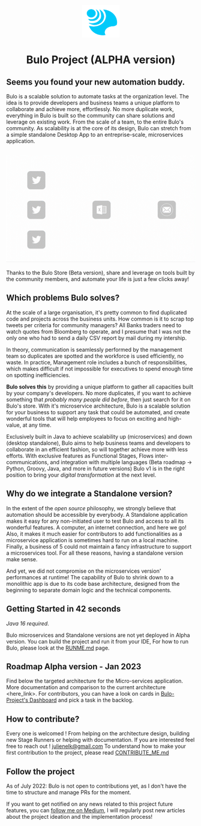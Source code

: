 <div align="center">
    <img src="assets/bulo-logo.png" width="100" />
    <h1 class="title" >Bulo Project (ALPHA version)</h1>  
</div>

## Seems you found your new automation buddy.

Bulo is a scalable solution to automate tasks at the organization level. The idea is to provide developers and business teams a unique platform to collaborate and achieve more, effortlessly. 
No more duplicate work, everything in Bulo is built so the community can share solutions and leverage on existing work. From the scale of a team, to the entire Bulo's community.
As scalability is at the core of its design, Bulo can stretch from a simple standalone Desktop App to an entreprise-scale, microservices application.
<br/>
<br/>
<div align="center">
<img src="assets/flow_example_adobe.gif" width="600"/>
</div>  
<br/>
Thanks to the Bulo Store (Beta version), share and leverage on tools built by the community members, and automate your life is just a few clicks away!

## Which problems Bulo solves?  

At the scale of a large organisation, it's pretty common to find duplicated code and projects across the business units. How common is it to scrap top tweets per criteria for community managers? All Banks traders need to watch quotes from Bloomberg to operate, 
and I presume that I was not the only one who had to send a daily CSV report by mail during my intership. 

In theory, communication is seamlessly performed by the management team so duplicates are spotted and the workforce is used efficiently, no waste. In practice, Management role includes a bunch of responsibilities, which makes difficult if not impossible for executives to spend enough time on spotting inefficiencies.

**Bulo solves this** by providing a unique platform to gather all capacities built by your company's developers. No more duplicates, if you want to achieve something that _probably many people did before_, 
then just search for it on Bulo's store. With it's microservice architecture, Bulo is a scalable solution for your business to support any task that could be automated, and create wonderful tools that will help employees to focus on exciting and high-value, at any time.

Exclusively built in Java to achieve scalability up (microservices) and down (desktop standalone), Bulo aims to help business teams and developers to collaborate in an efficient fashion, so will together achieve more with less efforts. 
With exclusive features as Functional Stages, Flows inter-communications, and integration with multiple languages (Beta roadmap -> Python, Groovy, Java, and more in future versions) Bulo v1 is in the right position to bring your _digital transformation_ at the next level.  

## Why do we integrate a Standalone version? 

In the extent of the _open source_ philosophy, we strongly believe that automation should be accessible by everybody. A Standalone application makes it easy for any non-initiated user to test Bulo and access to all its wonderful features. A computer, an internet connection, and here we go!
Also, it makes it much easier for contributors to add functionalities as a microservice application is sometimes hard to run on a local machine. Finally, a business of 5 could not maintain a fancy infrastructure to support a microservices tool. For all these reasons, having a standalone version make sense.

And yet, we did not compromise on the microservices version' performances at runtime! The capability of Bulo to shrink down to a monolithic app is due to its code base architecture, designed from the beginning to separate domain logic and the technical components.

## Getting Started in 42 seconds  
_Java 16 required_. 

Bulo microservices and Standalone versions are not yet deployed in Alpha version. You can build the project and run it from your IDE, For how to run Bulo, please look at the [RUNME.md](RUNME.md) page.

## Roadmap Alpha version - Jan 2023 

Find below the targeted architecture for the Micro-services application.  
<Targeted Architecture Map>
More documentation and comparison to the current architecture <here_link>.
For contributors, you can have a look on cards in [Bulo-Project's Dashboard](https://github.com/orgs/maukaim/projects/3) and pick a task in the backlog.

## How to contribute? 

Every one is welcomed ! From helping on the architecture design, building new Stage Runners or helping with documentation. If you are interested feel free to reach out ! julienelk@gmail.com 
To understand how to make your first contribution to the project, please read [CONTRIBUTE_ME.md](CONTRIBUTE_ME.md)  

## Follow the project  

As of July 2022: Bulo is not open to contributions yet, as I don't have the time to structure and manage PRs for the moment.

If you want to get notified on any news related to this project future features,
you can [follow me on Medium](https://medium.com/@JulienElkaim), I will regularly post new articles about the project ideation and the implementation process!

